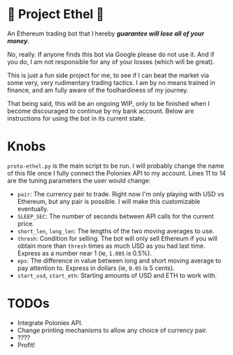 # :older_woman: Project Ethel :older_woman:
An Ethereum trading bot that I hereby **_guarantee will lose all of your money._**

No, really.  If anyone finds this bot via Google please do not use it.  And if you do, I am not responsible for any of your losses (which will be great).

This is just a fun side project for me, to see if I can beat the market via some very, very rudimentary trading tactics.  I am by no means trained in finance, and am fully aware of the foolhardiness of my journey.

That being said, this will be an ongoing WIP, only to be finished when I become discouraged to continue by my bank account.  Below are instructions for using the bot in its current state.

# Knobs
`proto-ethel.py` is the main script to be run.  I will probably change the name of this file once I fully connect the Poloniex API to my account.  Lines 11 to 14 are the tuning parameters the user would change:

* `pair`: The currency pair to trade.  Right now I'm only playing with USD vs Ethereum, but any pair is possible.  I will make this customizable eventually.
* `SLEEP_SEC`: The number of seconds between API calls for the current price.
* `short_len`, `long_len`: The lengths of the two moving averages to use.
* `thresh`: Condition for selling.  The bot will only sell Ethereum if you will obtain more than `thresh` times as much USD as you had last time.  Express as a number near 1 (ie, `1.005` is 0.5%).
* `eps`: The difference in value between long and short moving average to pay attention to.  Express in dollars (ie, `0.05` is 5 cents).
* `start_usd`, `start_eth`: Starting amounts of USD and ETH to work with.

# TODOs

* Integrate Poloniex API.
* Change printing mechanisms to allow any choice of currency pair.
* ????
* Profit!
